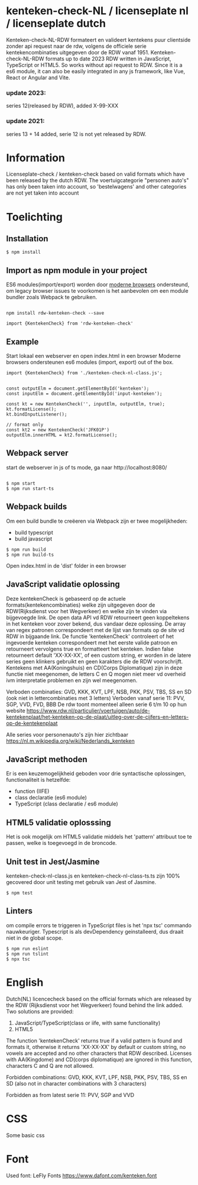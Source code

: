 # kenteken-check-NL / licenseplate nl / licenseplate dutch
Kenteken-check-NL-RDW formateert en valideert kentekens puur clientside zonder api request naar de rdw, volgens de officiele serie kentekencombinaties uitgegeven door de RDW vanaf 1951.
Kenteken-check-NL-RDW formats up to date 2023 RDW written in JavaScript, TypeScript or HTML5. So works without api request to RDW. Since it is a es6 module, it can also be easily integrated in any js framework, like Vue, React or Angular and Vite.

### update 2023:
series 12(released by RDW), added X-99-XXX

### update 2021: 
series 13 + 14 added, serie 12 is not yet released by RDW. 


# Information

Licenseplate-check / kenteken-check based on valid formats which have been released by the dutch RDW. The voertuigcategorie "personen auto's" has only been taken into account, so 'bestelwagens' and other categories are not yet taken into account

# Toelichting

## Installation 

```shell
$ npm install

```

## Import as npm module in your project

ES6 modules(import/export) worden door <a href="https://caniuse.com/es6-module">moderne browsers</a> ondersteund, om legacy browser issues te voorkomen is het aanbevolen om een module bundler zoals Webpack te gebruiken.

```shell

npm install rdw-kenteken-check --save

import {KentekenCheck} from 'rdw-kenteken-check'
```


## Example

Start lokaal een webserver en open index.html in een browser
Moderne browsers ondersteunen es6 modules (import, export) out of the box.

```shell
import {KentekenCheck} from './kenteken-check-nl-class.js';


const outputElm = document.getElementById('kenteken');
const inputElm = document.getElementById('input-kenteken');

const kt = new KentekenCheck('', inputElm, outputElm, true);
kt.formatLicense();
kt.bindInputListener();

// format only
const kt2 = new KentekenCheck('JFK01P')
outputElm.innerHTML = kt2.formatLicense();

```

## Webpack server
start de webserver in js of ts mode, ga naar http://localhost:8080/
```shell

$ npm start
$ npm run start-ts

```

 
## Webpack builds
Om een build bundle te creëeren via Webpack zijn er twee mogelijkheden:
- build typescript
- build javascript

```shell
$ npm run build
$ npm run build-ts
```
Open index.html in de 'dist' folder in een browser
## JavaScript validatie oplossing

Deze kentekenCheck is gebaseerd op de actuele formats(kentekencombinaties) welke zijn uitgegeven door de RDW(Rijksdienst voor het Wegverkeer) en welke zijn te vinden via bijgevoegde link. De open data API vd RDW 
retourneert geen koppeltekens in het kenteken voor zover bekend, dus vandaar deze oplossing.
De array van regex patronen correspondeert met de lijst van formats op de site vd RDW in bijgaande link.
De functie 'kentekenCheck' controleert of het ingevoerde kenteken correspondeert met het eerste valide patroon en retourneert vervolgens true en formatteert het kenteken. Indien false retourneert default 'XX-XX-XX', of een custom string, er worden in de latere series geen klinkers gebruikt en geen karakters die de RDW voorschrijft. Kentekens met AA(Koningshuis) en CD(Corps Diplomatique) zijn in deze functie niet meegenomen, de letters C en Q mogen niet meer vd overheid ivm interpretatie problemen en zijn wel meegenomen.

Verboden combinaties: GVD, KKK, KVT, LPF, NSB, PKK, PSV, TBS, SS en SD (ook niet in lettercombinaties met 3 letters)
Verboden vanaf serie 11: PVV, SGP, VVD, FVD, BBB
De rdw toont momenteel alleen serie 6 t/m 10 op hun website
https://www.rdw.nl/particulier/voertuigen/auto/de-kentekenplaat/het-kenteken-op-de-plaat/uitleg-over-de-cijfers-en-letters-op-de-kentekenplaat

Alle series voor personenauto's zijn hier zichtbaar 
https://nl.m.wikipedia.org/wiki/Nederlands_kenteken

## JavaScript methoden

Er is een keuzemogelijkheid geboden voor drie syntactische oplossingen, functionaliteit is hetzelfde:
- function (IIFE) 
- class declaratie (es6 module)
- TypeScript (class declaratie / es6 module)
 

## HTML5 validatie oplosssing

Het is ook mogelijk om HTML5 validatie middels het 'pattern' attribuut toe te passen, welke is toegevoegd in de broncode.

## Unit test in Jest/Jasmine

kenteken-check-nl-class.js en kenteken-check-nl-class-ts.ts zijn 100% gecovered door unit testing met gebruik van Jest of Jasmine. 


```shell
$ npm test
```

## Linters

om compile errors te triggeren in TypeScript files is het 'npx tsc' commando nauwkeuriger. Typescript is als devDependency geinstalleerd, dus draait niet in de global scope.

```shell
$ npm run eslint
$ npm run tslint
$ npx tsc
```

# English

Dutch(NL) licencecheck based on the official formats which are released by the RDW (Rijksdienst voor het Wegverkeer) found behind the link added.
Two solutions are provided:

1. JavaScript/TypeScript(class or iife, with same functionality)
2. HTML5

The function 'kentekenCheck' returns true if a valid pattern is found and formats it, otherwise it returns 'XX-XX-XX' by default or custom string, no vowels are accepted and no other characters that RDW described. Licenses with AA(Kingdome) and CD(corps diplomatique) are ignored in this function, characters C and Q are not allowed.

Forbidden combinations: GVD, KKK, KVT, LPF, NSB, PKK, PSV, TBS, SS en SD (also not in character combinations with 3 characters)

Forbidden as from latest serie 11: PVV, SGP and VVD 

# CSS

Some basic css

# Font

Used font:
LeFly Fonts
https://www.dafont.com/kenteken.font  


